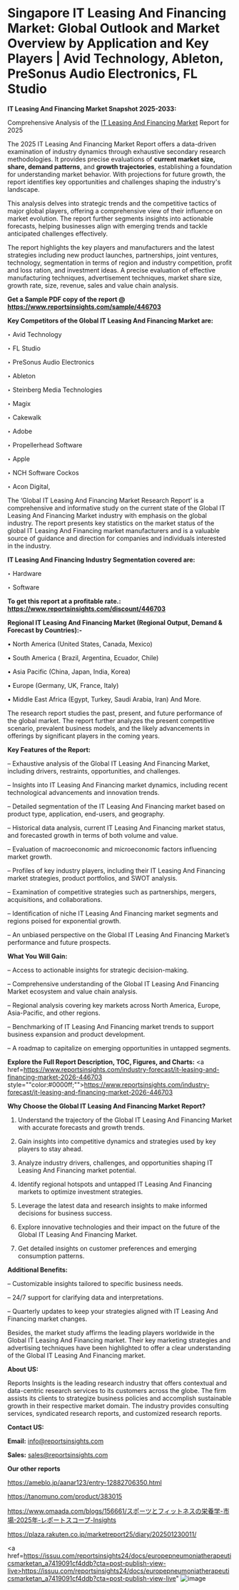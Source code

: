 # Singapore IT Leasing And Financing Market: Global Outlook and Market Overview by Application and Key Players | Avid Technology, Ableton, PreSonus Audio Electronics, FL Studio

<strong>IT Leasing And Financing Market Snapshot 2025-2033:</strong>

Comprehensive Analysis of the <a href=https://www.reportsinsights.com/sample/446703>IT Leasing And Financing Market</a> Report for 2025

The 2025 IT Leasing And Financing Market Report offers a data-driven examination of industry dynamics through exhaustive secondary research methodologies. It provides precise evaluations of <strong>current market size, share, demand patterns</strong>, and <strong>growth trajectories</strong>, establishing a foundation for understanding market behavior. With projections for future growth, the report identifies key opportunities and challenges shaping the industry's landscape.

This analysis delves into strategic trends and the competitive tactics of major global players, offering a comprehensive view of their influence on market evolution. The report further segments insights into actionable forecasts, helping businesses align with emerging trends and tackle anticipated challenges effectively.

The report highlights the key players and manufacturers and the latest strategies including new product launches, partnerships, joint ventures, technology, segmentation in terms of region and industry competition, profit and loss ration, and investment ideas. A precise evaluation of effective manufacturing techniques, advertisement techniques, market share size, growth rate, size, revenue, sales and value chain analysis.

<strong>Get a Sample PDF copy of the report @ <a href=https://www.reportsinsights.com/sample/446703 style=color:#0000ff;>https://www.reportsinsights.com/sample/446703</a></strong>

<strong>Key Competitors of the Global IT Leasing And Financing Market are:</strong>

‣ Avid Technology

‣ FL Studio

‣ PreSonus Audio Electronics

‣ Ableton

‣ Steinberg Media Technologies

‣ Magix

‣ Cakewalk

‣ Adobe

‣ Propellerhead Software

‣ Apple

‣ NCH Software Cockos

‣ Acon Digital,

The ‘Global IT Leasing And Financing Market Research Report’ is a comprehensive and informative study on the current state of the Global IT Leasing And Financing Market industry with emphasis on the global industry. The report presents key statistics on the market status of the global IT Leasing And Financing market manufacturers and is a valuable source of guidance and direction for companies and individuals interested in the industry.

<strong>IT Leasing And Financing Industry Segmentation covered are:</strong>

‣ Hardware

‣ Software

<strong>To get this report at a profitable rate.: <a href=https://www.reportsinsights.com/discount/446703 style=color:#0000ff;>https://www.reportsinsights.com/discount/446703</a></strong>

<strong>Regional IT Leasing And Financing Market (Regional Output, Demand &amp; Forecast by Countries):-</strong>

• North America (United States, Canada, Mexico)

• South America ( Brazil, Argentina, Ecuador, Chile)

• Asia Pacific (China, Japan, India, Korea)

• Europe (Germany, UK, France, Italy)

• Middle East Africa (Egypt, Turkey, Saudi Arabia, Iran) And More.

The research report studies the past, present, and future performance of the global market. The report further analyzes the present competitive scenario, prevalent business models, and the likely advancements in offerings by significant players in the coming years.

<strong>Key Features of the Report:</strong>

– Exhaustive analysis of the Global IT Leasing And Financing Market, including drivers, restraints, opportunities, and challenges.

– Insights into IT Leasing And Financing market dynamics, including recent technological advancements and innovation trends.

– Detailed segmentation of the IT Leasing And Financing market based on product type, application, end-users, and geography.

– Historical data analysis, current IT Leasing And Financing market status, and forecasted growth in terms of both volume and value.

– Evaluation of macroeconomic and microeconomic factors influencing market growth.

– Profiles of key industry players, including their IT Leasing And Financing market strategies, product portfolios, and SWOT analysis.

– Examination of competitive strategies such as partnerships, mergers, acquisitions, and collaborations.

– Identification of niche IT Leasing And Financing market segments and regions poised for exponential growth.

– An unbiased perspective on the Global IT Leasing And Financing Market’s performance and future prospects.

<strong>What You Will Gain:</strong>

– Access to actionable insights for strategic decision-making.

– Comprehensive understanding of the Global IT Leasing And Financing Market ecosystem and value chain analysis.

– Regional analysis covering key markets across North America, Europe, Asia-Pacific, and other regions.

– Benchmarking of IT Leasing And Financing market trends to support business expansion and product development.

– A roadmap to capitalize on emerging opportunities in untapped segments.

<strong>Explore the Full Report Description, TOC, Figures, and Charts:</strong>
<a href=https://www.reportsinsights.com/industry-forecast/it-leasing-and-financing-market-2026-446703 style=""color:#0000ff;"">https://www.reportsinsights.com/industry-forecast/it-leasing-and-financing-market-2026-446703</a>

<strong>Why Choose the Global IT Leasing And Financing Market Report?</strong>

1. Understand the trajectory of the Global IT Leasing And Financing Market with accurate forecasts and growth trends.

2. Gain insights into competitive dynamics and strategies used by key players to stay ahead.

3. Analyze industry drivers, challenges, and opportunities shaping IT Leasing And Financing market potential.

4. Identify regional hotspots and untapped IT Leasing And Financing markets to optimize investment strategies.

5. Leverage the latest data and research insights to make informed decisions for business success.

6. Explore innovative technologies and their impact on the future of the Global IT Leasing And Financing Market.

7. Get detailed insights on customer preferences and emerging consumption patterns.

<strong>Additional Benefits:</strong>

– Customizable insights tailored to specific business needs.

– 24/7 support for clarifying data and interpretations.

– Quarterly updates to keep your strategies aligned with IT Leasing And Financing market changes.

Besides, the market study affirms the leading players worldwide in the Global IT Leasing And Financing market. Their key marketing strategies and advertising techniques have been highlighted to offer a clear understanding of the Global IT Leasing And Financing market.

<strong><strong>About US</strong>:</strong>

Reports Insights is the leading research industry that offers contextual and data-centric research services to its customers across the globe. The firm assists its clients to strategize business policies and accomplish sustainable growth in their respective market domain. The industry provides consulting services, syndicated research reports, and customized research reports.

<strong>Contact US:</strong>

<p class=><b>Email:</b> <a href=mailto:info@reportsinsights.com>info@reportsinsights.com</a></p>
<p class=><b>Sales:</b> <a href=mailto:sales@reportsinsights.com>sales@reportsinsights.com</a></p>

<strong>Our other reports</strong>

<a href=https://ameblo.jp/aanar123/entry-12882706350.html>https://ameblo.jp/aanar123/entry-12882706350.html</a>

<a href=https://tanomuno.com/product/383015>https://tanomuno.com/product/383015</a>

<a href=https://www.omaada.com/blogs/156661/スポーツとフィットネスの栄養学-市場-2025年-レポートスコープ-Insights>https://www.omaada.com/blogs/156661/スポーツとフィットネスの栄養学-市場-2025年-レポートスコープ-Insights</a>

<a href=https://plaza.rakuten.co.jp/marketreport25/diary/202501230011/>https://plaza.rakuten.co.jp/marketreport25/diary/202501230011/</a>

<a href=https://issuu.com/reportsinsights24/docs/europepneumoniatherapeuticsmarketan_a7419091cf4ddb?cta=post-publish-view-live>https://issuu.com/reportsinsights24/docs/europepneumoniatherapeuticsmarketan_a7419091cf4ddb?cta=post-publish-view-live</a>"
![image](https://github.com/user-attachments/assets/5c5ad532-fd27-4ce4-81dc-4fb48c146b00)
